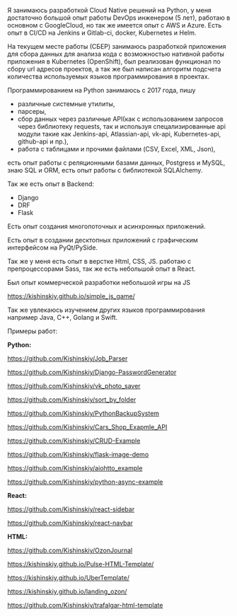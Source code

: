 Я занимаюсь разработкой Cloud Native решений на Python, у меня достаточно большой опыт работы DevOps инженером (5 лет), работаю в основном с GoogleCloud, но так же имеется опыт с AWS и Azure. 
Есть опыт в CI/CD на Jenkins и Gitlab-ci, docker, Kubernetes и Helm.

На текущем месте работы (СБЕР) занимаюсь разработкой приложения для сбора данных  для анализа кода с возможностью нативной работы приложения в Kubernetes (OpenShift), был реализован функционал по сбору url адресов проектов, а так же был написан алгоритм подсчета количества используемых языков программирования в проектах.

Программированием на Python занимаюсь c 2017  года,
пишу 
- различные системные утилиты, 
- парсеры, 
- сбор данных через различные API(как c  использованием запросов через библиотеку requests, так и используя спецализированные api модули такие как Jenkins-api, Atlassian-api, vk-api, Kubernetes-api, github-api и пр.), 
- работа с таблицами и прочими файлами (CSV, Excel, XML, Json), 

есть опыт работы с реляционными базами данных, Postgress и MySQL, знаю SQL и ORM, есть опыт работы с библиотекой  SQLAlchemy.

Так же есть опыт в Backend:
- Django
- DRF
- Flask

Есть опыт создания многопоточных и асинхронных приложений.

Есть опыт в создании десктопных приложений с графическим интерфейсом на PyQt/PySide.

Так же у меня есть опыт в верстке Html, CSS, JS.
работаю с препроцессорами Sass, так же есть небольшой опыт в React.

Был опыт коммерческой разработки небольшой игры на JS

https://kishinskiy.github.io/simple_js_game/

Так же увлекаюсь изучением других языков программирования например Java, C++, Golang и Swift.

Примеры работ:


**Python:**

https://github.com/Kishinskiy/Job_Parser

https://github.com/Kishinskiy/Django-PasswordGenerator

https://github.com/Kishinskiy/vk_photo_saver

https://github.com/Kishinskiy/sort_by_folder

https://github.com/Kishinskiy/PythonBackupSystem

https://github.com/Kishinskiy/Cars_Shop_Exapmle_API

https://github.com/Kishinskiy/CRUD-Example

https://github.com/Kishinskiy/flask-image-demo

https://github.com/Kishinskiy/aiohtto_example

https://github.com/Kishinskiy/python-async-example


**React:**

https://github.com/Kishinskiy/react-sidebar

https://github.com/Kishinskiy/react-navbar


**HTML:**

https://github.com/Kishinskiy/OzonJournal

https://kishinskiy.github.io/Pulse-HTML-Template/

https://kishinskiy.github.io/UberTemplate/

https://kishinskiy.github.io/landing_ozon/

https://github.com/Kishinskiy/trafalgar-html-template
